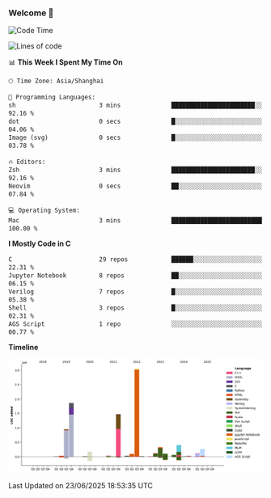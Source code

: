 ### Welcome 👋

<!--START_SECTION:waka-->
![Code Time](http://img.shields.io/badge/Code%20Time-2%2C052%20hrs%2027%20mins-blue)

![Lines of code](https://img.shields.io/badge/From%20Hello%20World%20I%27ve%20Written-9.1%20million%20lines%20of%20code-blue)

📊 **This Week I Spent My Time On** 

```text
🕑︎ Time Zone: Asia/Shanghai

💬 Programming Languages: 
sh                       3 mins              ███████████████████████░░   92.16 % 
dot                      0 secs              █░░░░░░░░░░░░░░░░░░░░░░░░   04.06 % 
Image (svg)              0 secs              █░░░░░░░░░░░░░░░░░░░░░░░░   03.78 % 

🔥 Editors: 
Zsh                      3 mins              ███████████████████████░░   92.16 % 
Neovim                   0 secs              ██░░░░░░░░░░░░░░░░░░░░░░░   07.84 % 

💻 Operating System: 
Mac                      3 mins              █████████████████████████   100.00 % 
```

**I Mostly Code in C** 

```text
C                        29 repos            ██████░░░░░░░░░░░░░░░░░░░   22.31 % 
Jupyter Notebook         8 repos             ██░░░░░░░░░░░░░░░░░░░░░░░   06.15 % 
Verilog                  7 repos             █░░░░░░░░░░░░░░░░░░░░░░░░   05.38 % 
Shell                    3 repos             █░░░░░░░░░░░░░░░░░░░░░░░░   02.31 % 
AGS Script               1 repo              ░░░░░░░░░░░░░░░░░░░░░░░░░   00.77 % 
```



**Timeline**

![Lines of Code chart](https://raw.githubusercontent.com/Bohan-hu/Bohan-hu/master/assets/bar_graph.png)


 Last Updated on 23/06/2025 18:53:35 UTC
<!--END_SECTION:waka-->



